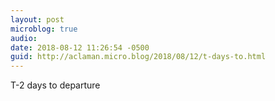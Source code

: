 ```yaml
---
layout: post
microblog: true
audio: 
date: 2018-08-12 11:26:54 -0500
guid: http://aclaman.micro.blog/2018/08/12/t-days-to.html
---
```

T-2 days to departure
